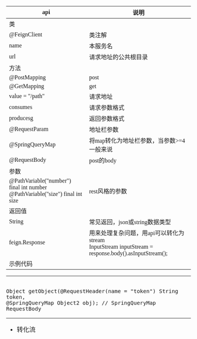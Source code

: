 <span  style="font-family: Simsun,serif; font-size: 17px; ">


api | 说明
---|---
类 | 
@FeignClient | 类注解
name | 本服务名
url | 请求地址的公共根目录
方法  | 
@PostMapping | post
@GetMapping | get
value = "/path" | 请求地址
consumes | 请求参数格式
producesg | 返回参数格式
@RequestParam | 地址栏参数
@SpringQueryMap | 将map转化为地址栏参数，当参数>=4 一般来说
@RequestBody | post的body
参数 | 
@PathVariable("number") final int number <br> @PathVariable("size") final int size | rest风格的参数
返回值 | 
String | 常见返回，json或string数据类型
feign.Response | 用来处理复杂问题，用api可以转化为stream <br> InputStream inputStream = response.body().asInputStream();
示例代码 |

---

~~~

Object getObject(@RequestHeader(name = "token") String token,
@SpringQueryMap Object2 obj); // SpringQueryMap RequestBody
~~~

---

- 转化流
~~~

~~~




</span>